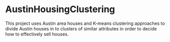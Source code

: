 # AustinHousingClustering
This project uses Austin area houses and K-means clustering approaches to divide Austin houses in to clusters of similar attributes in order to decide how to effectively sell houses.
